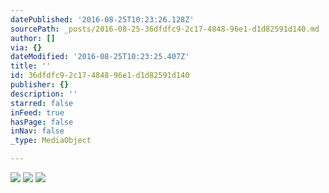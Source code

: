 ```yaml
---
datePublished: '2016-08-25T10:23:26.128Z'
sourcePath: _posts/2016-08-25-36dfdfc9-2c17-4848-96e1-d1d82591d140.md
author: []
via: {}
dateModified: '2016-08-25T10:23:25.407Z'
title: ''
id: 36dfdfc9-2c17-4848-96e1-d1d82591d140
publisher: {}
description: ''
starred: false
inFeed: true
hasPage: false
inNav: false
_type: MediaObject

---
```

![](https://imgflo.herokuapp.com/graph/vahj1ThiexotieMo/d74e92cfdb6876fb5e00f6ca2f7e043d/croprotate.jpg?cropheight=1825&cropwidth=2736&degrees=0&input=https%3A%2F%2Fthe-grid-user-content.s3-us-west-2.amazonaws.com%2F9592fc65-fde0-4672-bd1e-eb946558e41c.jpg&x=0&y=0)
![](https://s3-us-west-2.amazonaws.com/the-grid-img/p/c6ee4016883118f31f86efe7adb439d93def496a.jpg)
![](https://the-grid-user-content.s3-us-west-2.amazonaws.com/8016aa28-1ddf-49e0-a11e-50cc50401964.jpg)